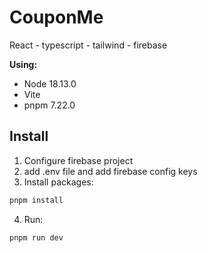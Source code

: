 # CouponMe
React - typescript - tailwind - firebase

<b>Using:</b>
- Node 18.13.0
- Vite
- pnpm 7.22.0

## Install
1. Configure firebase project
2. add .env file and add firebase config keys
3. Install packages:
```bash
pnpm install
```
4. Run:
```bash
pnpm run dev
```
